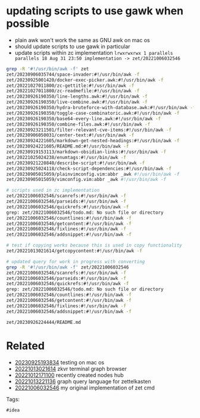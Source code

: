 # updating scripts to use gawk when possible

- plain awk won't work the same as GNU awk on mac os
- should update scripts to use gawk in particular
- update scripts within zc implementation `lrwxrwxrwx 1 parallels parallels 18 Aug 31 23:50 implementation -> zet/20221006032546`

```bash
grep -R '#!/usr/bin/awk -f' zet
zet/20230906035744/space-invader:#!/usr/bin/awk -f
zet/20230925001420/docker-exec-picker.awk:#!/usr/bin/awk -f
zet/20221027011800/zc-gettitle:#!/usr/bin/awk -f
zet/20221027011800/zc-readmefile:#!/usr/bin/awk -f
zet/20230926190350/line-lengths.awk:#!/usr/bin/awk -f
zet/20230926190350/live-combine.awk:#!/usr/bin/awk -f
zet/20230926190350/hydra-bruteforce-with-database.awk:#!/usr/bin/awk -f
zet/20230926190350/toggle-case-combinatoric.awk:#!/usr/bin/awk -f
zet/20230926190350/base64-every-line.awk:#!/usr/bin/awk -f
zet/20230926190350/combine-files.awk:#!/usr/bin/awk -f
zet/20230923211501/filter-relevant-cve-items:#!/usr/bin/awk -f
zet/20230906050031/center-text:#!/usr/bin/awk -f
zet/20230924221605/markdown-get-nested-headings:#!/usr/bin/awk -f
zet/20230924221605/README.md:#!/usr/bin/awk -f
zet/20230919153113/markdown-obsidian-links:#!/usr/bin/awk -f
zet/20221025024238/enumtags:#!/usr/bin/awk -f
zet/20230921220840/describe-script:#!/usr/bin/awk -f
zet/20230925024118/check-script-dependencies:#!/usr/bin/awk -f
zet/20230905015059/plainvimconfig.vim:abbr _awk #!/usr/bin/awk -f
zet/20230905015059/vimconfig.vim:abbr _awk #!/usr/bin/awk -f

# scripts used in zc implementation
zet/20221006032546/scanrefs:#!/usr/bin/awk -f
zet/20221006032546/parseids:#!/usr/bin/awk -f
zet/20221006032546/quickrefs:#!/usr/bin/awk -f
grep: zet/20221006032546/todo.md: No such file or directory
zet/20221006032546/countlines:#!/usr/bin/awk -f
zet/20221006032546/getcontent:#!/usr/bin/awk -f
zet/20221006032546/fixlines:#!/usr/bin/awk -f
zet/20221006032546/addsnippet:#!/usr/bin/awk -f

# test if copying works because this is used in copy functionality
zet/20221013021614/getcopycontent:#!/usr/bin/awk -f

# updated query for work in progress with converting
grep -R '#!/usr/bin/awk -f' zet/20221006032546
zet/20221006032546/scanrefs:#!/usr/bin/awk -f
zet/20221006032546/parseids:#!/usr/bin/awk -f
zet/20221006032546/quickrefs:#!/usr/bin/awk -f
grep: zet/20221006032546/todo.md: No such file or directory
zet/20221006032546/countlines:#!/usr/bin/awk -f
zet/20221006032546/getcontent:#!/usr/bin/awk -f
zet/20221006032546/fixlines:#!/usr/bin/awk -f
zet/20221006032546/addsnippet:#!/usr/bin/awk -f
```

` zet/20230926224444/README.md `

# Related

- [20230925193834](/zet/20230925193834/README.md) testing on mac os
- [20221013021614](/zet/20221013021614/README.md) zkvr terminal graph browser
- [20221012171100](/zet/20221012171100/README.md) recently created nodes hub
- [20221013221136](/zet/20221013221136/README.md) graph query language for zettelkasten
- [20221006032546](/zet/20221006032546/README.md) my original implementation of zet cmd

Tags:

    #idea
